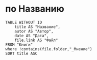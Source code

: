# по Названию
```dataview
TABLE WITHOUT ID 
	title AS "Название",
	autor AS "Автор",
	date AS "Дата",
	file.link AS "Файл"
FROM "Книги"
where !contains(file.folder,"_Мнение")
SORT title ASC
```
